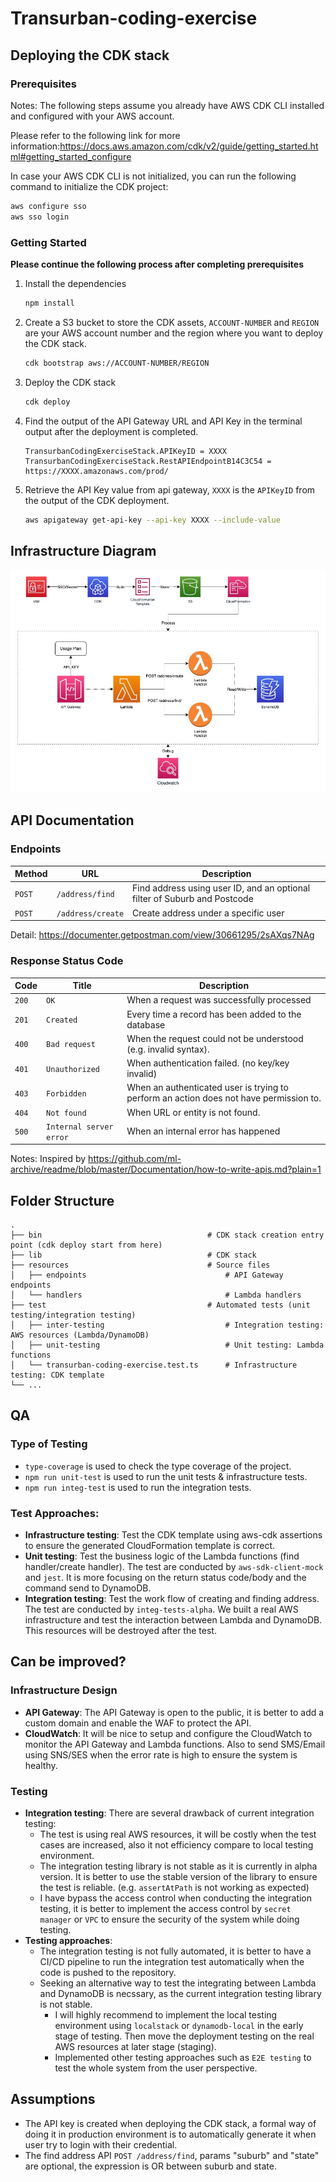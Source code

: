 # Transurban-coding-exercise

## Deploying the CDK stack

### Prerequisites

Notes: The following steps assume you already have AWS CDK CLI installed and configured with your AWS account.

Please refer to the following link for more
information:https://docs.aws.amazon.com/cdk/v2/guide/getting_started.html#getting_started_configure

In case your AWS CDK CLI is not initialized, you can run the following command to initialize the CDK project:

```bash
aws configure sso 
aws sso login  
```

### Getting Started

**Please continue the following process after completing prerequisites**

1. Install the dependencies
   ```bash
   npm install
   ```

2. Create a S3 bucket to store the CDK assets, `ACCOUNT-NUMBER` and `REGION` are your AWS account number and the region
   where you want to deploy the CDK stack.
   ```bash
   cdk bootstrap aws://ACCOUNT-NUMBER/REGION
   ```

3. Deploy the CDK stack
   ```bash
   cdk deploy
   ```

4. Find the output of the API Gateway URL and API Key in the terminal output after the deployment is completed.
   ```
   TransurbanCodingExerciseStack.APIKeyID = XXXX
   TransurbanCodingExerciseStack.RestAPIEndpointB14C3C54 = https://XXXX.amazonaws.com/prod/
   ```

5. Retrieve the API Key value from api gateway, `XXXX` is the `APIKeyID` from the output of the CDK deployment.
    ```bash
    aws apigateway get-api-key --api-key XXXX --include-value
    ```

## Infrastructure Diagram
![diagram.jpg](diagram.jpg)

## API Documentation
### Endpoints

| Method | URL               | Description                                                               |
|--------|-------------------|---------------------------------------------------------------------------|
| `POST` | `/address/find`   | Find address using user ID, and an optional filter of Suburb and Postcode |
| `POST` | `/address/create` | Create address under a specific user                                      |

Detail: https://documenter.getpostman.com/view/30661295/2sAXqs7NAg

### Response Status Code

| Code  | Title                   | Description                                                                            |
|-------|-------------------------|----------------------------------------------------------------------------------------|
| `200` | `OK`                    | When a request was successfully processed                                              |
| `201` | `Created`               | Every time a record has been added to the database                                     |
| `400` | `Bad request`           | When the request could not be understood (e.g. invalid syntax).                        |
| `401` | `Unauthorized`          | When authentication failed. (no key/key invalid)                                       |
| `403` | `Forbidden`             | When an authenticated user is trying to perform an action does not have permission to. |
| `404` | `Not found`             | When URL or entity is not found.                                                       |
| `500` | `Internal server error` | When an internal error has happened                                                    |

Notes: Inspired by https://github.com/ml-archive/readme/blob/master/Documentation/how-to-write-apis.md?plain=1


## Folder Structure
````
.
├── bin                                     # CDK stack creation entry point (cdk deploy start from here)
├── lib                                     # CDK stack
├── resources                               # Source files
│   ├── endpoints                               # API Gateway endpoints
│   └── handlers                                # Lambda handlers
├── test                                    # Automated tests (unit testing/integration testing)
│   ├── inter-testing                           # Integration testing: AWS resources (Lambda/DynamoDB)
│   ├── unit-testing                            # Unit testing: Lambda functions
│   └── transurban-coding-exercise.test.ts      # Infrastructure testing: CDK template
└── ...
````


## QA
### Type of Testing

- `type-coverage` is used to check the type coverage of the project.
- `npm run unit-test` is used to run the unit tests & infrastructure tests.
- `npm run integ-test` is used to run the integration tests.

### Test Approaches:

- **Infrastructure testing**: Test the CDK template using aws-cdk assertions to ensure the generated CloudFormation
  template is correct.
- **Unit testing**: Test the business logic of the Lambda functions (find handler/create handler). The test are
  conducted by `aws-sdk-client-mock` and `jest`. It is more focusing on the return status code/body and the command
  send to DynamoDB.
- **Integration testing**: Test the work flow of creating and finding address. The test are conducted
  by `integ-tests-alpha`. We built a real AWS infrastructure and test the interaction between Lambda and DynamoDB.
  This resources will be destroyed after the test.

## Can be improved?

### Infrastructure Design
- **API Gateway**: The API Gateway is open to the public, it is better to add a custom domain and enable the WAF to
  protect the API.
- **CloudWatch**: It will be nice to setup and configure the CloudWatch to monitor the API Gateway and Lambda functions.
  Also to send SMS/Email using SNS/SES when the error rate is high to ensure the system is healthy.

### Testing
- **Integration testing**: There are several drawback of current integration testing:
    - The test is using real AWS resources, it will be costly when the test cases are increased, also it not efficiency
      compare to local testing environment. 
    - The integration testing library is not stable as it is currently in alpha version. It is better to use the stable
      version of the library to ensure the test is reliable. (e.g. `assertAtPath` is not working as expected)
    - I have bypass the access control when conducting the integration testing, it is better to implement the access
      control by `secret manager` or `VPC` to ensure the security of the system while doing testing.
- **Testing approaches**:
    - The integration testing is not fully automated, it is better to have a CI/CD pipeline to run the integration test
      automatically when the code is pushed to the repository.
    - Seeking an alternative way to test the integrating between Lambda and DynamoDB is necssary, as the current
      integration testing library is not stable.
      - I will highly recommend to implement the local testing environment using `localstack` or `dynamodb-local` in the early stage of testing. Then move the deployment testing on the real
        AWS resources at later stage (staging).
      - Implemented other testing approaches such as `E2E testing` to test the whole system from the user perspective.

## Assumptions
- The API key is created when deploying the CDK stack, a formal way of doing it in production environment is to
  automatically generate it when user try to login with their credential.
- The find address API `POST /address/find`, params "suburb" and "state" are optional, the expression is OR between
  suburb and state.